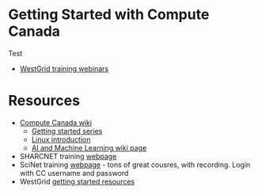 # Getting Started with Compute Canada

Test

* [WestGrid training webinars](https://youtube.com/playlist?list=PLeCQbAbRSKR_YtVj-oqL6lzE0NyCCzX0I)

# Resources

* [Compute Canada wiki](https://docs.computecanada.ca/wiki/Compute_Canada_Documentation)
  * [Getting started series](https://docs.computecanada.ca/wiki/Getting_started_with_the_new_national_systems)
  * [Linux introduction](https://docs.computecanada.ca/wiki/Linux_introduction)
  * [AI and Machine Learning wiki page](https://docs.computecanada.ca/wiki/AI_and_Machine_Learning)
* SHARCNET training [webpage](https://training.sharcnet.ca/) 
* SciNet training [webpage](https://support.scinet.utoronto.ca/education/users/browse.php) - tons of great cousres, with recording. Login with CC username and password
* WestGrid [getting started resources](https://westgrid.github.io/trainingMaterials/getting-started/)

